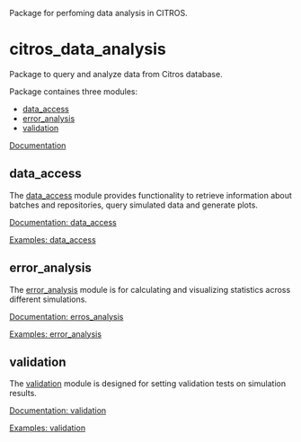 Package for perfoming data analysis in CITROS.

# citros_data_analysis
Package to query and analyze data from Citros database.

Package containes three modules:
  - [data_access](https://citros.io/doc/docs_data_analysis/data_access/)
  - [error_analysis](https://citros.io/doc/docs_data_analysis/error_analysis/)
  - [validation](https://citros.io/doc/docs_data_analysis/validation/)

[Documentation](https://citros.io/doc/docs_data_analysis/)

## data_access

The [data_access](https://citros.io/doc/docs_data_analysis/data_access/) module provides functionality to retrieve information about batches and repositories, query simulated data and generate plots.

[Documentation: data_access](https://citros.io/doc/docs_data_analysis/documentation/data_access/citros_db)

[Examples: data_access](https://citros.io/doc/docs_data_analysis/data_access/getting_started)

## error_analysis

The [error_analysis](https://citros.io/doc/docs_data_analysis/error_analysis/) module is for calculating and visualizing statistics across different simulations.

[Documentation: erros_analysis](https://citros.io/doc/docs_data_analysis/documentation/error_analysis/citros_data)

[Examples: error_analysis](https://citros.io/doc/docs_data_analysis/error_analysis/getting_started_query_data)

## validation

The [validation](https://citros.io/doc/docs_data_analysis/validation/) module is designed for setting validation tests on simulation results.

[Documentation: validation](https://citros.io/doc/docs_data_analysis/documentation/validation/)

[Examples: validation](https://citros.io/doc/docs_data_analysis/validation/getting_started)